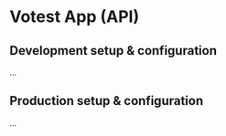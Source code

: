 # Votest App (API)

## Development setup & configuration

...

## Production setup & configuration

...

